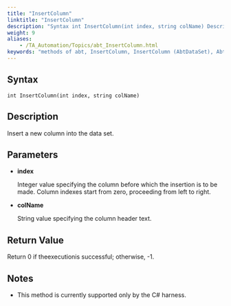 ```yaml
--- 
title: "InsertColumn"
linktitle: "InsertColumn"
description: "Syntax int InsertColumn(int index, string colName) Description Insert a new column into the data set. Parameters index Integer value specifying the column before which the insertion is to be made. ..."
weight: 9
aliases: 
    - /TA_Automation/Topics/abt_InsertColumn.html
keywords: "methods of abt, InsertColumn, InsertColumn (AbtDataSet), AbtDataSet, insertcolumn, abtdataset insertcolumn, insert column into data set, add column at given index"
---
```


## Syntax

`int InsertColumn(int index, string colName)`

## Description

Insert a new column into the data set.

## Parameters

-   **index**

    Integer value specifying the column before which the insertion is to be made. Column indexes start from zero, proceeding from left to right.

-   **colName**

    String value specifying the column header text.


## Return Value

Return 0 if theexecutionis successful; otherwise, -1.

## Notes

-   This method is currently supported only by the C\# harness.




